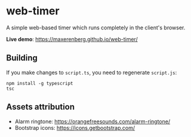 # web-timer
A simple web-based timer which runs completely in the client's browser.

**Live demo**: https://maxerenberg.github.io/web-timer/

## Building
If you make changes to `script.ts`, you need to regenerate `script.js`:
```
npm install -g typescript
tsc
```

## Assets attribution
* Alarm ringtone: https://orangefreesounds.com/alarm-ringtone/
* Bootstrap icons: https://icons.getbootstrap.com/
